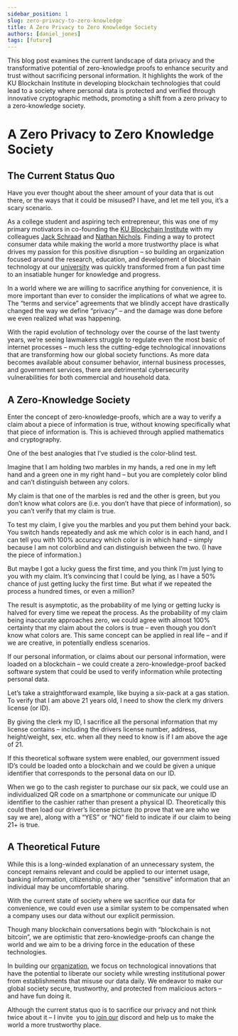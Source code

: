 ```yaml
---
sidebar_position: 1
slug: zero-privacy-to-zero-knowledge
title: A Zero Privacy to Zero Knowledge Society
authors: [daniel_jones]
tags: [future]
---
```


This blog post examines the current landscape of data privacy and the transformative potential of zero-knowledge proofs to enhance security and trust without sacrificing personal information. It highlights the work of the KU Blockchain Institute in developing blockchain technologies that could lead to a society where personal data is protected and verified through innovative cryptographic methods, promoting a shift from a zero privacy to a zero-knowledge society.

<!-- truncate -->

# A Zero Privacy to Zero Knowledge Society

## **The Current Status Quo**

Have you ever thought about the sheer amount of your data that is out there, or the ways that it could be misused? I have, and let me tell you, it’s a scary scenario.

As a college student and aspiring tech entrepreneur, this was one of my primary motivators in co-founding the [KU Blockchain Institute](http://www.kublockchain.com/) with my colleagues [Jack Schraad](https://www.linkedin.com/in/jackson-schraad/) and [Nathan Nichols](https://www.linkedin.com/in/nathan-nichols/). Finding a way to protect consumer data while making the world a more trustworthy place is what drives my passion for this positive disruption – so building an organization focused around the research, education, and development of blockchain technology at our [university](http://www.ku.edu/) was quickly transformed from a fun past time to an insatiable hunger for knowledge and progress.

In a world where we are willing to sacrifice anything for convenience, it is more important than ever to consider the implications of what we agree to. The “terms and service” agreements that we blindly accept have drastically changed the way we define “privacy” – and the damage was done before we even realized what was happening.

With the rapid evolution of technology over the course of the last twenty years, we’re seeing lawmakers struggle to regulate even the most basic of internet processes – much less the cutting-edge technological innovations that are transforming how our global society functions. As more data becomes available about consumer behavior, internal business processes, and government services, there are detrimental cybersecurity vulnerabilities for both commercial and household data.

## **A Zero-Knowledge Society**

Enter the concept of zero-knowledge-proofs, which are a way to verify a claim about a piece of information is true, without knowing specifically what that piece of information is. This is achieved through applied mathematics and cryptography.

One of the best analogies that I’ve studied is the color-blind test.

Imagine that I am holding two marbles in my hands, a red one in my left hand and a green one in my right hand – but you are completely color blind and can’t distinguish between any colors.

My claim is that one of the marbles is red and the other is green, but you don’t know what colors are (i.e. you don’t have that piece of information), so you can’t verify that my claim is true.

To test my claim, I give you the marbles and you put them behind your back. You switch hands repeatedly and ask me which color is in each hand, and I can tell you with 100% accuracy which color is in which hand – simply because I am not colorblind and can distinguish between the two. (I have the piece of information.)

But maybe I got a lucky guess the first time, and you think I’m just lying to you with my claim. It’s convincing that I could be lying, as I have a 50% chance of just getting lucky the first time. But what if we repeated the process a hundred times, or even a million?

The result is asymptotic, as the probability of me lying or getting lucky is halved for every time we repeat the process. As the probability of my claim being inaccurate approaches zero, we could agree with almost 100% certainty that my claim about the colors is true – even though you don’t know what colors are. This same concept can be applied in real life – and if we are creative, in potentially endless scenarios.

If our personal information, or claims about our personal information, were loaded on a blockchain – we could create a zero-knowledge-proof backed software system that could be used to verify information while protecting personal data.

Let’s take a straightforward example, like buying a six-pack at a gas station. To verify that I am above 21 years old, I need to show the clerk my drivers license (or ID).

By giving the clerk my ID, I sacrifice all the personal information that my license contains – including the drivers license number, address, height/weight, sex, etc. when all they need to know is if I am above the age of 21.

If this theoretical software system were enabled, our government issued ID’s could be loaded onto a blockchain and we could be given a unique identifier that corresponds to the personal data on our ID.

When we go to the cash register to purchase our six pack, we could use an individualized QR code on a smartphone or communicate our unique ID identifier to the cashier rather than present a physical ID. Theoretically this could then load our driver’s license picture (to prove that we are who we say we are), along with a “YES” or “NO” field to indicate if our claim to being 21+ is true.

## **A Theoretical Future**

While this is a long-winded explanation of an unnecessary system, the concept remains relevant and could be applied to our internet usage, banking information, citizenship, or any other “sensitive” information that an individual may be uncomfortable sharing.

With the current state of society where we sacrifice our data for convenience, we could even use a similar system to be compensated when a company uses our data without our explicit permission.

Though many blockchain conversations begin with “blockchain is not bitcoin”, we are optimistic that zero-knowledge-proofs can change the world and we aim to be a driving force in the education of these technologies.

In building our [organization](https://www.linkedin.com/groups/12135522/), we focus on technological innovations that have the potential to liberate our society while wresting institutional power from establishments that misuse our data daily. We endeavor to make our global society secure, trustworthy, and protected from malicious actors – and have fun doing it.

Although the current status quo is to sacrifice our privacy and not think twice about it – I invite  you to [join our](http://www.kublockchain.com/membership/) discord and help us to make the world a more trustworthy place.

